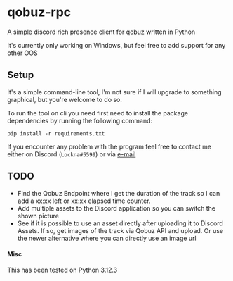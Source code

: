 # qobuz-rpc

A simple discord rich presence client for qobuz written in Python

It's currently only working on Windows, but feel free to add support for any other OOS

## Setup

It's a simple command-line tool, I'm not sure if I will upgrade to something graphical, but you're welcome to do so.

To run the tool on cli you need first need to install the package dependencies by running the following command:

```Shell
pip install -r requirements.txt
```

If you encounter any problem with the program feel free to contact me either on Discord (`Lockna#5599`) or via [e-mail](mailto:raphael.ob@protonmail.com)

## TODO

- Find the Qobuz Endpoint where I get the duration of the track so I can add a xx:xx left or xx:xx elapsed time counter.
- Add multiple assets to the Discord application so you can switch the shown picture
- See if it is possible to use an asset directly after uploading it to Discord Assets. If so, get images of the track via Qobuz API and upload.
Or use the newer alternative where you can directly use an image url

#### Misc

This has been tested on Python 3.12.3
